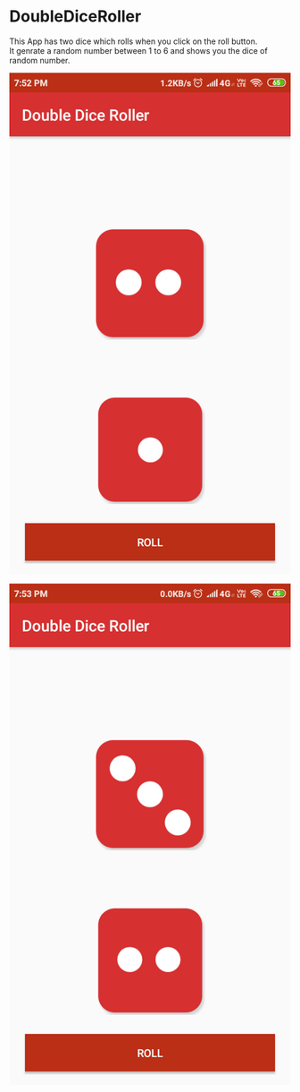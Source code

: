 # DoubleDiceRoller
This App has two dice which rolls when you click on the roll button.
<br>
It genrate a random number between 1 to 6 and shows you the dice of random number.

![First Screenshot](https://github.com/aaftabali1/DoubleDiceRoller/blob/master/ss1.png)



![Second Screenshop](https://github.com/aaftabali1/DoubleDiceRoller/blob/master/ss2.png)
